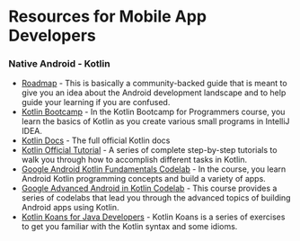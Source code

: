 # Resources for Mobile App Developers

### Native Android - Kotlin

- [Roadmap](http://roadmap.sh/android) - This is basically a community-backed guide that is meant to give you an idea about the Android development landscape and to help guide your learning if you are confused.
- [Kotlin Bootcamp](https://developer.android.com/courses/kotlin-bootcamp/overview) - In the Kotlin Bootcamp for Programmers course, you learn the basics of Kotlin as you create various small programs in IntelliJ IDEA.
- [Kotlin Docs](https://kotlinlang.org/docs/reference/basic-syntax.html) - The full official Kotlin docs
- [Kotlin Official Tutorial](https://kotlinlang.org/docs/tutorials/) - A series of complete step-by-step tutorials to walk you through how to accomplish different tasks in Kotlin.
- [Google Android Kotlin Fundamentals Codelab](https://developer.android.com/courses/kotlin-android-fundamentals/overview) - In the course, you learn Android Kotlin programming concepts and build a variety of apps.
- [Google Advanced Android in Kotlin Codelab](https://developer.android.com/courses/kotlin-android-advanced/overview) - This course provides a series of codelabs that lead you through the advanced topics of building Android apps using Kotlin. 
- [Kotlin Koans for Java Developers](https://play.kotlinlang.org/koans) - Kotlin Koans is a series of exercises to get you familiar with the Kotlin syntax and some idioms.